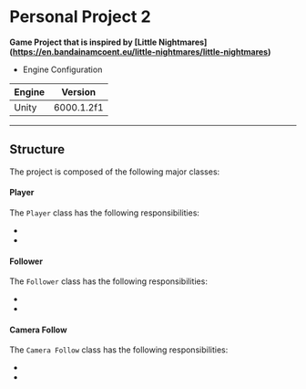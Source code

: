 # Personal Project 2

__Game Project that is inspired by [Little Nightmares] (https://en.bandainamcoent.eu/little-nightmares/little-nightmares)__

* Engine Configuration

|Engine|Version|
|------|-------|
|Unity|6000.1.2f1|

------- 

## Structure

The project is composed of the following major classes:

#### Player

The ```Player``` class has the following responsibilities:

* 

* 

#### Follower

The ```Follower``` class has the following responsibilities:

*

*

#### Camera Follow

The ```Camera Follow``` class has the following responsibilities:

*

*
